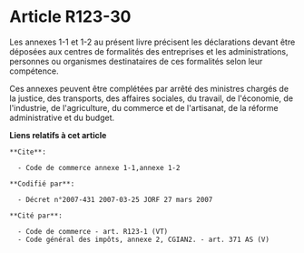 # Article R123-30

Les annexes 1-1 et 1-2 au présent livre précisent les déclarations devant être déposées aux centres de formalités des
entreprises et les administrations, personnes ou organismes destinataires de ces formalités selon leur compétence.

Ces annexes peuvent être complétées par arrêté des ministres chargés de la justice, des transports, des affaires sociales, du
travail, de l'économie, de l'industrie, de l'agriculture, du commerce et de l'artisanat, de la réforme administrative et du
budget.

**Liens relatifs à cet article**

	**Cite**:

	  - Code de commerce annexe 1-1,annexe 1-2

	**Codifié par**:

	  - Décret n°2007-431 2007-03-25 JORF 27 mars 2007

	**Cité par**:

	  - Code de commerce - art. R123-1 (VT)
	  - Code général des impôts, annexe 2, CGIAN2. - art. 371 AS (V)
